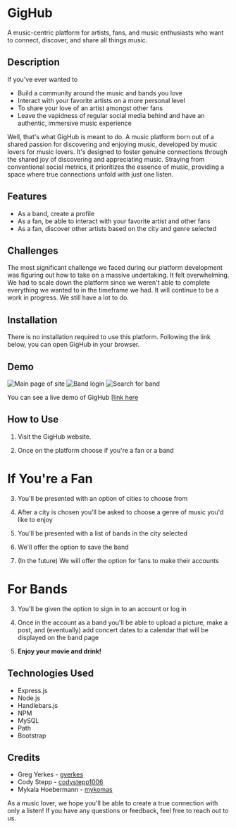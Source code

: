 # GigHub

A music-centric platform for artists, fans, and music enthusiasts who want to connect, discover, and share all things music. 

## Description

If you've ever wanted to 
* Build a community around the music and bands you love
* Interact with your favorite artists on a more personal level 
* To share your love of an artist amongst other fans
* Leave the vapidness of regular social media behind and have an authentic, immersive music experience

Well, that's what GigHub is meant to do. A music platform born out of a shared passion for discovering and enjoying music, developed by music lovers for music lovers. It's designed to foster genuine connections through the shared joy of discovering and appreciating music. Straying from conventional social metrics, it prioritizes the essence of music, providing a space where true connections unfold with just one listen.


## Features
* As a band, create a profile 
* As a fan, be able to interact with your favorite artist and other fans
* As a fan, discover other artists based on the city and genre selected

## Challenges
The most significant challenge we faced during our platform development was figuring out how to take on a massive undertaking. It felt overwhelming. We had to scale down the platform since we weren't able to complete everything we wanted to in the timeframe we had. It will continue to be a work in progress. We still have a lot to do.  

## Installation

There is no installation required to use this platform. Following the link below, you can open GigHub in your browser. 

## Demo
![Main page of site](./public/css/images/Screen%20Shot%202024-01-11%20at%209.12.06%20PM.png)
![Band login](./public/css/images/Screen%20Shot%202024-01-11%20at%209.12.55%20PM.png)
![Search for band](./public/css/images/Screen%20Shot%202024-01-11%20at%209.11.53%20PM.png)


You can see a live demo of GigHub [[link here](https://gighub-social-1f9d38728ec1.herokuapp.com/)
## How to Use
1. Visit the GigHub website.

2. Once on the platform choose if you're a fan or a band

# If You're a Fan

3. You'll be presented with an option of cities to choose from 

4. After a city is chosen you'll be asked to choose a genre of music you'd like to enjoy

5. You'll be presented with a list of bands in the city selected

6. We'll offer the option to save the band 

7. (In the future) We will offer the option for fans to make their accounts

# For Bands

3. You'll be given the option to sign in to an account or log in

4. Once in the account as a band you'll be able to upload a picture, make a post, and (eventually) add concert dates to a calendar that will be displayed on the band page

5. **Enjoy your movie and drink!**

## Technologies Used
* Express.js
* Node.js
* Handlebars.js
* NPM
* MySQL
* Path
* Bootstrap

## Credits

* Greg Yerkes - [gyerkes](https://github.com/gyerkes)
* Cody Stepp - [codystepp1006](https://github.com/codystepp1006)
* Mykala Hoebermann - [mykomas](github.com/mykaomas)


As a music lover, we hope you'll be able to create a true connection with only a listen! If you have any questions or feedback, feel free to reach out to us.

